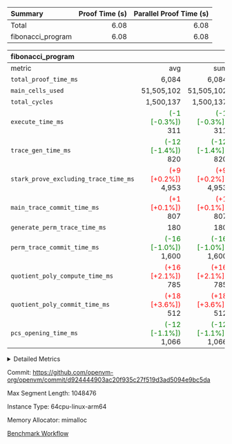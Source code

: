 | Summary | Proof Time (s) | Parallel Proof Time (s) |
|:---|---:|---:|
| Total |  6.08 |  6.08 |
| fibonacci_program |  6.08 |  6.08 |


| fibonacci_program |||||
|:---|---:|---:|---:|---:|
|metric|avg|sum|max|min|
| `total_proof_time_ms ` |  6,084 |  6,084 |  6,084 |  6,084 |
| `main_cells_used     ` |  51,505,102 |  51,505,102 |  51,505,102 |  51,505,102 |
| `total_cycles        ` |  1,500,137 |  1,500,137 |  1,500,137 |  1,500,137 |
| `execute_time_ms     ` | <span style='color: green'>(-1 [-0.3%])</span> 311 | <span style='color: green'>(-1 [-0.3%])</span> 311 | <span style='color: green'>(-1 [-0.3%])</span> 311 | <span style='color: green'>(-1 [-0.3%])</span> 311 |
| `trace_gen_time_ms   ` | <span style='color: green'>(-12 [-1.4%])</span> 820 | <span style='color: green'>(-12 [-1.4%])</span> 820 | <span style='color: green'>(-12 [-1.4%])</span> 820 | <span style='color: green'>(-12 [-1.4%])</span> 820 |
| `stark_prove_excluding_trace_time_ms` | <span style='color: red'>(+9 [+0.2%])</span> 4,953 | <span style='color: red'>(+9 [+0.2%])</span> 4,953 | <span style='color: red'>(+9 [+0.2%])</span> 4,953 | <span style='color: red'>(+9 [+0.2%])</span> 4,953 |
| `main_trace_commit_time_ms` | <span style='color: red'>(+1 [+0.1%])</span> 807 | <span style='color: red'>(+1 [+0.1%])</span> 807 | <span style='color: red'>(+1 [+0.1%])</span> 807 | <span style='color: red'>(+1 [+0.1%])</span> 807 |
| `generate_perm_trace_time_ms` |  180 |  180 |  180 |  180 |
| `perm_trace_commit_time_ms` | <span style='color: green'>(-16 [-1.0%])</span> 1,600 | <span style='color: green'>(-16 [-1.0%])</span> 1,600 | <span style='color: green'>(-16 [-1.0%])</span> 1,600 | <span style='color: green'>(-16 [-1.0%])</span> 1,600 |
| `quotient_poly_compute_time_ms` | <span style='color: red'>(+16 [+2.1%])</span> 785 | <span style='color: red'>(+16 [+2.1%])</span> 785 | <span style='color: red'>(+16 [+2.1%])</span> 785 | <span style='color: red'>(+16 [+2.1%])</span> 785 |
| `quotient_poly_commit_time_ms` | <span style='color: red'>(+18 [+3.6%])</span> 512 | <span style='color: red'>(+18 [+3.6%])</span> 512 | <span style='color: red'>(+18 [+3.6%])</span> 512 | <span style='color: red'>(+18 [+3.6%])</span> 512 |
| `pcs_opening_time_ms ` | <span style='color: green'>(-12 [-1.1%])</span> 1,066 | <span style='color: green'>(-12 [-1.1%])</span> 1,066 | <span style='color: green'>(-12 [-1.1%])</span> 1,066 | <span style='color: green'>(-12 [-1.1%])</span> 1,066 |



<details>
<summary>Detailed Metrics</summary>

| group | num_segments | keygen_time_ms | commit_exe_time_ms |
| --- | --- | --- | --- |
| fibonacci_program | 1 | 344 | 5 | 

| group | air_name | quotient_deg | interactions | constraints |
| --- | --- | --- | --- | --- |
| fibonacci_program | AccessAdapterAir<16> | 2 | 5 | 14 | 
| fibonacci_program | AccessAdapterAir<2> | 2 | 5 | 14 | 
| fibonacci_program | AccessAdapterAir<32> | 2 | 5 | 14 | 
| fibonacci_program | AccessAdapterAir<4> | 2 | 5 | 14 | 
| fibonacci_program | AccessAdapterAir<64> | 2 | 5 | 14 | 
| fibonacci_program | AccessAdapterAir<8> | 2 | 5 | 14 | 
| fibonacci_program | BitwiseOperationLookupAir<8> | 2 | 2 | 4 | 
| fibonacci_program | MemoryMerkleAir<8> | 2 | 4 | 40 | 
| fibonacci_program | PersistentBoundaryAir<8> | 2 | 3 | 6 | 
| fibonacci_program | PhantomAir | 2 | 3 | 5 | 
| fibonacci_program | Poseidon2PeripheryAir<BabyBearParameters>, 1> | 2 | 1 | 286 | 
| fibonacci_program | ProgramAir | 1 | 1 | 4 | 
| fibonacci_program | RangeTupleCheckerAir<2> | 1 | 1 | 4 | 
| fibonacci_program | VariableRangeCheckerAir | 1 | 1 | 4 | 
| fibonacci_program | VmAirWrapper<Rv32BaseAluAdapterAir, BaseAluCoreAir<4, 8> | 2 | 19 | 43 | 
| fibonacci_program | VmAirWrapper<Rv32BaseAluAdapterAir, LessThanCoreAir<4, 8> | 2 | 17 | 39 | 
| fibonacci_program | VmAirWrapper<Rv32BaseAluAdapterAir, ShiftCoreAir<4, 8> | 2 | 23 | 90 | 
| fibonacci_program | VmAirWrapper<Rv32BranchAdapterAir, BranchEqualCoreAir<4> | 2 | 11 | 25 | 
| fibonacci_program | VmAirWrapper<Rv32BranchAdapterAir, BranchLessThanCoreAir<4, 8> | 2 | 13 | 41 | 
| fibonacci_program | VmAirWrapper<Rv32CondRdWriteAdapterAir, Rv32JalLuiCoreAir> | 2 | 10 | 22 | 
| fibonacci_program | VmAirWrapper<Rv32HintStoreAdapterAir, Rv32HintStoreCoreAir> | 2 | 15 | 17 | 
| fibonacci_program | VmAirWrapper<Rv32JalrAdapterAir, Rv32JalrCoreAir> | 2 | 16 | 20 | 
| fibonacci_program | VmAirWrapper<Rv32LoadStoreAdapterAir, LoadSignExtendCoreAir<4, 8> | 2 | 18 | 33 | 
| fibonacci_program | VmAirWrapper<Rv32LoadStoreAdapterAir, LoadStoreCoreAir<4> | 2 | 17 | 38 | 
| fibonacci_program | VmAirWrapper<Rv32MultAdapterAir, DivRemCoreAir<4, 8> | 2 | 25 | 88 | 
| fibonacci_program | VmAirWrapper<Rv32MultAdapterAir, MulHCoreAir<4, 8> | 2 | 24 | 38 | 
| fibonacci_program | VmAirWrapper<Rv32MultAdapterAir, MultiplicationCoreAir<4, 8> | 2 | 19 | 26 | 
| fibonacci_program | VmAirWrapper<Rv32RdWriteAdapterAir, Rv32AuipcCoreAir> | 2 | 11 | 15 | 
| fibonacci_program | VmConnectorAir | 2 | 3 | 9 | 

| group | air_name | segment | rows | prep_cols | perm_cols | main_cols | cells |
| --- | --- | --- | --- | --- | --- | --- | --- |
| fibonacci_program | AccessAdapterAir<8> | 0 | 64 |  | 24 | 17 | 2,624 | 
| fibonacci_program | BitwiseOperationLookupAir<8> | 0 | 65,536 | 3 | 8 | 2 | 655,360 | 
| fibonacci_program | MemoryMerkleAir<8> | 0 | 512 |  | 20 | 32 | 26,624 | 
| fibonacci_program | PersistentBoundaryAir<8> | 0 | 64 |  | 12 | 20 | 2,048 | 
| fibonacci_program | PhantomAir | 0 | 2 |  | 12 | 6 | 36 | 
| fibonacci_program | Poseidon2PeripheryAir<BabyBearParameters>, 1> | 0 | 256 |  | 8 | 300 | 78,848 | 
| fibonacci_program | ProgramAir | 0 | 4,096 |  | 8 | 10 | 73,728 | 
| fibonacci_program | RangeTupleCheckerAir<2> | 0 | 524,288 | 2 | 8 | 1 | 4,718,592 | 
| fibonacci_program | VariableRangeCheckerAir | 0 | 262,144 | 2 | 8 | 1 | 2,359,296 | 
| fibonacci_program | VmAirWrapper<Rv32BaseAluAdapterAir, BaseAluCoreAir<4, 8> | 0 | 1,048,576 |  | 80 | 36 | 121,634,816 | 
| fibonacci_program | VmAirWrapper<Rv32BaseAluAdapterAir, LessThanCoreAir<4, 8> | 0 | 524,288 |  | 40 | 37 | 40,370,176 | 
| fibonacci_program | VmAirWrapper<Rv32BaseAluAdapterAir, ShiftCoreAir<4, 8> | 0 | 2 |  | 52 | 53 | 210 | 
| fibonacci_program | VmAirWrapper<Rv32BranchAdapterAir, BranchEqualCoreAir<4> | 0 | 262,144 |  | 48 | 26 | 19,398,656 | 
| fibonacci_program | VmAirWrapper<Rv32BranchAdapterAir, BranchLessThanCoreAir<4, 8> | 0 | 8 |  | 56 | 32 | 704 | 
| fibonacci_program | VmAirWrapper<Rv32CondRdWriteAdapterAir, Rv32JalLuiCoreAir> | 0 | 131,072 |  | 44 | 18 | 8,126,464 | 
| fibonacci_program | VmAirWrapper<Rv32HintStoreAdapterAir, Rv32HintStoreCoreAir> | 0 | 4 |  | 36 | 26 | 248 | 
| fibonacci_program | VmAirWrapper<Rv32JalrAdapterAir, Rv32JalrCoreAir> | 0 | 16 |  | 36 | 28 | 1,024 | 
| fibonacci_program | VmAirWrapper<Rv32LoadStoreAdapterAir, LoadStoreCoreAir<4> | 0 | 32 |  | 72 | 40 | 3,584 | 
| fibonacci_program | VmAirWrapper<Rv32RdWriteAdapterAir, Rv32AuipcCoreAir> | 0 | 16 |  | 28 | 21 | 784 | 
| fibonacci_program | VmConnectorAir | 0 | 2 | 1 | 12 | 4 | 32 | 

| group | segment | trace_gen_time_ms | total_proof_time_ms | total_cycles | total_cells | stark_prove_excluding_trace_time_ms | quotient_poly_compute_time_ms | quotient_poly_commit_time_ms | perm_trace_commit_time_ms | pcs_opening_time_ms | main_trace_commit_time_ms | main_cells_used | generate_perm_trace_time_ms | execute_time_ms |
| --- | --- | --- | --- | --- | --- | --- | --- | --- | --- | --- | --- | --- | --- | --- |
| fibonacci_program | 0 | 820 | 6,084 | 1,500,137 | 197,453,854 | 4,953 | 785 | 512 | 1,600 | 1,066 | 807 | 51,505,102 | 180 | 311 | 

</details>


Commit: https://github.com/openvm-org/openvm/commit/d924444903ac20f935c27f519d3ad5094e9bc5da

Max Segment Length: 1048476

Instance Type: 64cpu-linux-arm64

Memory Allocator: mimalloc

[Benchmark Workflow](https://github.com/openvm-org/openvm/actions/runs/12798134160)
